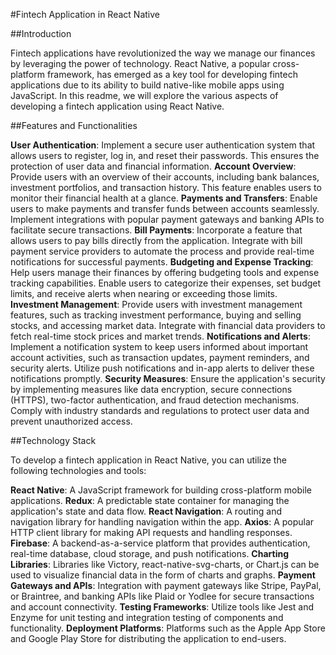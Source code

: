 #Fintech Application in React Native

##Introduction

Fintech applications have revolutionized the way we manage our finances by leveraging the power of technology. React Native, a popular cross-platform framework, has emerged as a key tool for developing fintech applications due to its ability to build native-like mobile apps using JavaScript. In this readme, we will explore the various aspects of developing a fintech application using React Native.

##Features and Functionalities

**User Authentication**: Implement a secure user authentication system that allows users to register, log in, and reset their passwords. This ensures the protection of user data and financial information.
**Account Overview**: Provide users with an overview of their accounts, including bank balances, investment portfolios, and transaction history. This feature enables users to monitor their financial health at a glance.
**Payments and Transfers**: Enable users to make payments and transfer funds between accounts seamlessly. Implement integrations with popular payment gateways and banking APIs to facilitate secure transactions.
**Bill Payments**: Incorporate a feature that allows users to pay bills directly from the application. Integrate with bill payment service providers to automate the process and provide real-time notifications for successful payments.
**Budgeting and Expense Tracking**: Help users manage their finances by offering budgeting tools and expense tracking capabilities. Enable users to categorize their expenses, set budget limits, and receive alerts when nearing or exceeding those limits.
**Investment Management**: Provide users with investment management features, such as tracking investment performance, buying and selling stocks, and accessing market data. Integrate with financial data providers to fetch real-time stock prices and market trends.
**Notifications and Alerts**: Implement a notification system to keep users informed about important account activities, such as transaction updates, payment reminders, and security alerts. Utilize push notifications and in-app alerts to deliver these notifications promptly.
**Security Measures**: Ensure the application's security by implementing measures like data encryption, secure connections (HTTPS), two-factor authentication, and fraud detection mechanisms. Comply with industry standards and regulations to protect user data and prevent unauthorized access.

##Technology Stack

To develop a fintech application in React Native, you can utilize the following technologies and tools:

**React Native**: A JavaScript framework for building cross-platform mobile applications.
**Redux**: A predictable state container for managing the application's state and data flow.
**React Navigation**: A routing and navigation library for handling navigation within the app.
**Axios**: A popular HTTP client library for making API requests and handling responses.
**Firebase**: A backend-as-a-service platform that provides authentication, real-time database, cloud storage, and push notifications.
**Charting Libraries**: Libraries like Victory, react-native-svg-charts, or Chart.js can be used to visualize financial data in the form of charts and graphs.
**Payment Gateways and APIs**: Integration with payment gateways like Stripe, PayPal, or Braintree, and banking APIs like Plaid or Yodlee for secure transactions and account connectivity.
**Testing Frameworks**: Utilize tools like Jest and Enzyme for unit testing and integration testing of components and functionality.
**Deployment Platforms**: Platforms such as the Apple App Store and Google Play Store for distributing the application to end-users.
